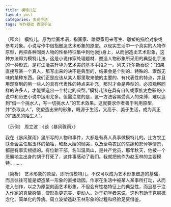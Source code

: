 ```yaml
---
title: 模特儿法
layout: post
categories: 表现手法
tags: 写作基础 表现手法
---
```


〔释义〕 模特儿，原为绘画术语，指画家、雕塑家用来写生、雕塑的描绘对象或参考对象。小说写作中借指塑造艺术形象的原型。以现实生活中一个真实的人物作原型，再把各种同类人物的性格特征集中到他(她)身上，从而创造出艺术形象，这种方法即为模特儿法。这是小说作家处理题材、塑造人物形象所采用的典型化手法的一种形式，是将生活美升华为艺术美的基本手段之一。列夫·托尔斯泰说：“如果直接写某一个真人，那写出来的决不是典型的，结果会是个别的、特殊的、索然无味的某种东西。我们正是应该从某人那里取来他的主要的、有代表性的特点，并且用观察到的另一些人的具有代表性的特点来补充，那时才会是典型的。必须观察同样的许多人，才能塑造出一个特定的典型。”模特儿法在具有自传或家族史色彩的小说中和历史小说中运用尤多。但需注意的是，这一方法容易受真人的束缚，难以达到“借一个挑水人，写一切挑水人”的艺术效果。这就要求作者善于利用原型，并“杂取众人”，使塑造出来的形象，既源于生活，又高于、美于生活，成为真正的“熟悉的陌生人”。

〔示例〕 周立波：《谈〈暴风骤雨〉》

我在《暴风骤雨》里所写的人物和事件，大都是有真人真事做模特儿的。比方农工联合会主任赵玉林的牺牲，和赵大嫂的恸哭，以及全屯农民的哀痛和悲悼等情景，都是有事实根据的。有位新干部，名叫温凤山，是共产党员，那年秋天，他被一个恶霸地主出身的胡子打死了，这件事感动了我们。我就把他作为赵玉林的主要模特。……

〔简析〕 艺术形象的原型，即所谓模特儿，不仅可以成为艺术形象塑造的基础，而且往往可能是塑造某一形象的直接动因。作家在生活中被某人某事所打动，从而进入创作，以之为原型刻画艺术形象，不但会有性格特征上的典型性，而且易于注入作家的真挚感情，使形象更完美、更动人。对于初学者来说，这也有助于克服概念化、简单化的弊病。周立波塑造赵玉林形象的过程和经验足资借鉴。 